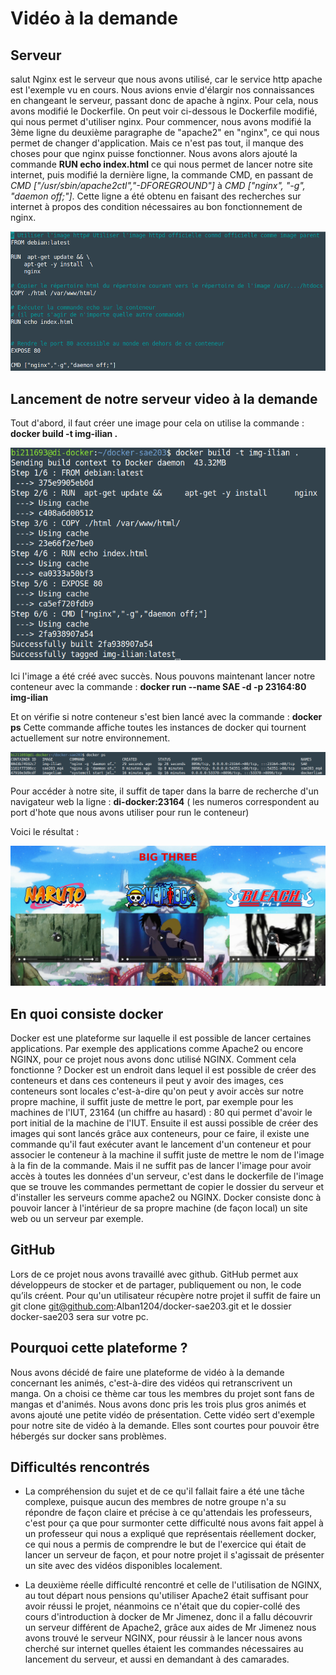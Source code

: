 # Vidéo à la demande

## Serveur
salut 
Nginx est le serveur que nous avons utilisé, car le service http apache est l'exemple vu en cours. Nous avions envie d'élargir nos connaissances en changeant le serveur, passant donc de apache à nginx. Pour cela, nous avons modifié le Dockerfile. On peut voir ci-dessous le Dockerfile modifié, qui nous permet d'utiliser nginx.
Pour commencer, nous avons modifié la 3ème ligne du deuxième paragraphe de "apache2" en "nginx", ce qui nous permet de changer d'application. 
Mais ce n'est pas tout, il manque des choses pour que nginx puisse fonctionner. Nous avons alors ajouté la commande **RUN echo index.html** ce qui nous permet de lancer notre site internet, puis modifié la dernière ligne, la commande CMD, en passant de *CMD ["/usr/sbin/apache2ctl","-DFOREGROUND"]* à *CMD ["nginx", "-g", "daemon off;"]*.
Cette ligne a été obtenu en faisant des recherches sur internet à propos des condition nécessaires au bon fonctionnement de nginx.

![dockerfile.png](/docs/assets/images/dockerfile.png)

## Lancement de notre serveur video à la demande

Tout d'abord, il faut créer une image pour cela on utilise la commande : **docker build -t img-ilian .**

![build.png](/docs/assets/images/build.png)

Ici l'image a été créé avec succès.
Nous pouvons maintenant lancer notre conteneur avec la commande : **docker run --name SAE -d -p 23164:80 img-ilian**

Et on vérifie si notre conteneur s'est bien lancé avec la commande : **docker ps**
Cette commande affiche toutes les instances de docker qui tournent actuellement sur notre environnement. 

![dockerps.png](/docs/assets/images/dockerps.png)

Pour accéder à notre site, il suffit de taper dans la barre de recherche d'un navigateur web la ligne : **di-docker:23164** ( les numeros correspondent au port d'hote que nous avons utiliser pour run le conteneur)

Voici le résultat : 

![site.png](/docs/assets/images/site.png)


## En quoi consiste docker
Docker est une plateforme sur laquelle il est possible de lancer certaines applications. Par exemple des applications comme Apache2 ou encore NGINX, pour ce projet nous avons donc utilisé NGINX.
Comment cela fonctionne ? Docker est un endroit dans lequel il est possible de créer des conteneurs et dans ces conteneurs il peut y avoir des images, ces conteneurs sont locales c'est-à-dire qu'on peut y avoir accès sur notre propre machine, il suffit juste de mettre le port, par exemple pour les machines de l'IUT, 23164 (un chiffre au hasard) : 80 qui permet d'avoir le port initial de la machine de l'IUT.
Ensuite il est aussi possible de créer des images qui sont lancés grâce aux conteneurs, pour ce faire, il existe une commande qu'il faut exécuter avant le lancement d'un conteneur et pour associer le conteneur à la machine il suffit juste de mettre le nom de l'image à la fin de la commande. Mais il ne suffit pas de lancer l'image pour avoir accès à toutes les données d'un serveur, c'est dans le dockerfile de l'image que se trouve les commandes permettant de copier le dossier du serveur et d'installer les serveurs comme apache2 ou NGINX.
Docker consiste donc à pouvoir lancer à l'intérieur de sa propre machine (de façon local) un site web ou un serveur par exemple.

## GitHub

Lors de ce projet nous avons travaillé avec github. GitHub permet aux développeurs de stocker et de partager, publiquement ou non, le code qu’ils créent. Pour qu'un utilisateur récupère notre projet il suffit de faire un git clone git@github.com:Alban1204/docker-sae203.git et le dossier docker-sae203 sera sur votre pc.

## Pourquoi cette plateforme ?

Nous avons décidé de faire une plateforme de vidéo à la demande concernant les animés, c'est-à-dire des vidéos qui retranscrivent un manga. On a choisi ce thème car tous les membres du projet sont fans de mangas et d'animés. Nous avons donc pris les trois plus gros animés et avons ajouté une petite vidéo de présentation. Cette vidéo sert d'exemple pour notre site de vidéo à la demande. Elles sont courtes pour pouvoir être hébergés sur docker sans problèmes.

## Difficultés rencontrés

- La compréhension du sujet et de ce qu'il fallait faire a été une tâche complexe, puisque aucun des membres de notre groupe n'a su répondre de façon claire et précise à ce qu'attendais les professeurs, c'est pour ça que pour surmonter cette difficulté nous avons fait appel à un professeur qui nous a expliqué que représentais réellement docker, ce qui nous a permis de comprendre le but de l'exercice qui était de lancer un serveur de façon, et pour notre projet il s'agissait de présenter un site avec des vidéos disponibles localement.

- La deuxième réelle difficulté rencontré et celle de l'utilisation de NGINX, au tout départ nous pensions qu'utiliser Apache2 était suffisant pour avoir réussi le projet, néanmoins ce n'était que du copier-collé des cours d'introduction à docker de Mr Jimenez, donc il a fallu découvrir un serveur différent de Apache2, grâce aux aides de Mr Jimenez nous avons trouvé le serveur NGINX, pour réussir à le lancer nous avons cherché sur internet quelles étaient les commandes nécessaires au lancement du serveur, et aussi en demandant à des camarades.
